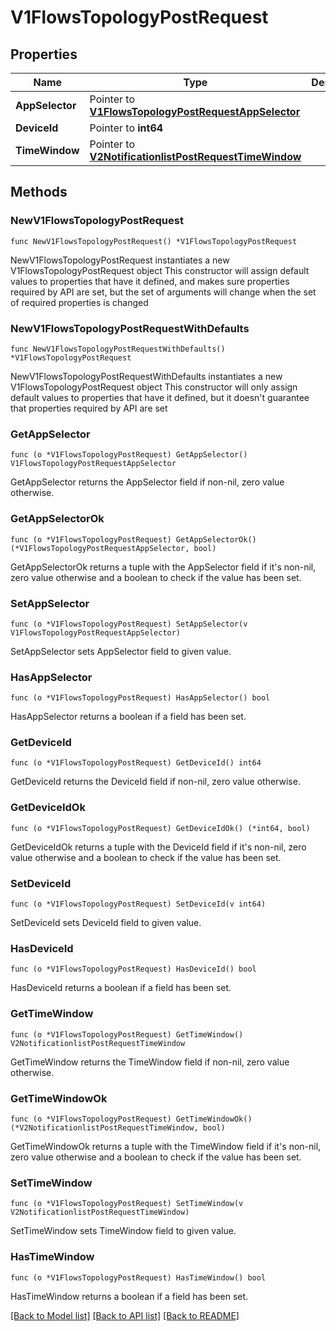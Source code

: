 # V1FlowsTopologyPostRequest

## Properties

Name | Type | Description | Notes
------------ | ------------- | ------------- | -------------
**AppSelector** | Pointer to [**V1FlowsTopologyPostRequestAppSelector**](V1FlowsTopologyPostRequestAppSelector.md) |  | [optional] 
**DeviceId** | Pointer to **int64** |  | [optional] 
**TimeWindow** | Pointer to [**V2NotificationlistPostRequestTimeWindow**](V2NotificationlistPostRequestTimeWindow.md) |  | [optional] 

## Methods

### NewV1FlowsTopologyPostRequest

`func NewV1FlowsTopologyPostRequest() *V1FlowsTopologyPostRequest`

NewV1FlowsTopologyPostRequest instantiates a new V1FlowsTopologyPostRequest object
This constructor will assign default values to properties that have it defined,
and makes sure properties required by API are set, but the set of arguments
will change when the set of required properties is changed

### NewV1FlowsTopologyPostRequestWithDefaults

`func NewV1FlowsTopologyPostRequestWithDefaults() *V1FlowsTopologyPostRequest`

NewV1FlowsTopologyPostRequestWithDefaults instantiates a new V1FlowsTopologyPostRequest object
This constructor will only assign default values to properties that have it defined,
but it doesn't guarantee that properties required by API are set

### GetAppSelector

`func (o *V1FlowsTopologyPostRequest) GetAppSelector() V1FlowsTopologyPostRequestAppSelector`

GetAppSelector returns the AppSelector field if non-nil, zero value otherwise.

### GetAppSelectorOk

`func (o *V1FlowsTopologyPostRequest) GetAppSelectorOk() (*V1FlowsTopologyPostRequestAppSelector, bool)`

GetAppSelectorOk returns a tuple with the AppSelector field if it's non-nil, zero value otherwise
and a boolean to check if the value has been set.

### SetAppSelector

`func (o *V1FlowsTopologyPostRequest) SetAppSelector(v V1FlowsTopologyPostRequestAppSelector)`

SetAppSelector sets AppSelector field to given value.

### HasAppSelector

`func (o *V1FlowsTopologyPostRequest) HasAppSelector() bool`

HasAppSelector returns a boolean if a field has been set.

### GetDeviceId

`func (o *V1FlowsTopologyPostRequest) GetDeviceId() int64`

GetDeviceId returns the DeviceId field if non-nil, zero value otherwise.

### GetDeviceIdOk

`func (o *V1FlowsTopologyPostRequest) GetDeviceIdOk() (*int64, bool)`

GetDeviceIdOk returns a tuple with the DeviceId field if it's non-nil, zero value otherwise
and a boolean to check if the value has been set.

### SetDeviceId

`func (o *V1FlowsTopologyPostRequest) SetDeviceId(v int64)`

SetDeviceId sets DeviceId field to given value.

### HasDeviceId

`func (o *V1FlowsTopologyPostRequest) HasDeviceId() bool`

HasDeviceId returns a boolean if a field has been set.

### GetTimeWindow

`func (o *V1FlowsTopologyPostRequest) GetTimeWindow() V2NotificationlistPostRequestTimeWindow`

GetTimeWindow returns the TimeWindow field if non-nil, zero value otherwise.

### GetTimeWindowOk

`func (o *V1FlowsTopologyPostRequest) GetTimeWindowOk() (*V2NotificationlistPostRequestTimeWindow, bool)`

GetTimeWindowOk returns a tuple with the TimeWindow field if it's non-nil, zero value otherwise
and a boolean to check if the value has been set.

### SetTimeWindow

`func (o *V1FlowsTopologyPostRequest) SetTimeWindow(v V2NotificationlistPostRequestTimeWindow)`

SetTimeWindow sets TimeWindow field to given value.

### HasTimeWindow

`func (o *V1FlowsTopologyPostRequest) HasTimeWindow() bool`

HasTimeWindow returns a boolean if a field has been set.


[[Back to Model list]](../README.md#documentation-for-models) [[Back to API list]](../README.md#documentation-for-api-endpoints) [[Back to README]](../README.md)


